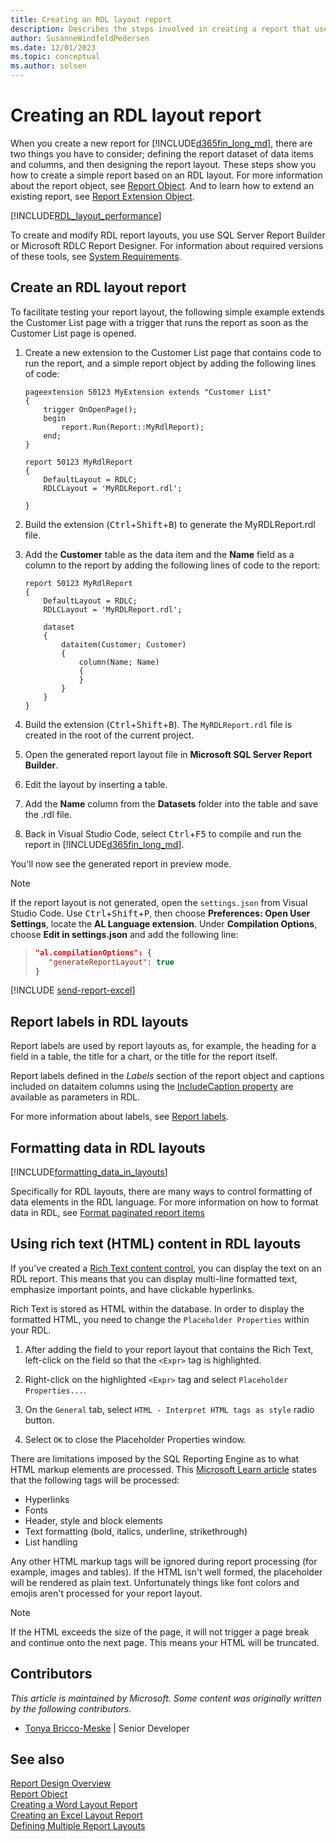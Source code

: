 ```yaml
---
title: Creating an RDL layout report
description: Describes the steps involved in creating a report that uses an RDL layout.
author: SusanneWindfeldPedersen
ms.date: 12/01/2023
ms.topic: conceptual
ms.author: solsen
---
```

 
# Creating an RDL layout report

When you create a new report for [!INCLUDE[d365fin_long_md](includes/d365fin_long_md.md)], there are two things you have to consider; defining the report dataset of data items and columns, and then designing the report layout. These steps show you how to create a simple report based on an RDL layout. For more information about the report object, see [Report Object](devenv-report-object.md). And to learn how to extend an existing report, see [Report Extension Object](devenv-report-ext-object.md). 

[!INCLUDE[RDL_layout_performance](includes/include-rdl-performance.md)]

To create and modify RDL report layouts, you use SQL Server Report Builder or Microsoft RDLC Report Designer. For information about required versions of these tools, see [System Requirements](../deployment/system-requirement-business-central.md).

## Create an RDL layout report

To facilitate testing your report layout, the following simple example extends the Customer List page with a trigger that runs the report as soon as the Customer List page is opened.

1. Create a new extension to the Customer List page that contains code to run the report, and a simple report object by adding the following lines of code:

    ```AL
    pageextension 50123 MyExtension extends "Customer List"
    {
        trigger OnOpenPage();
        begin
            report.Run(Report::MyRdlReport);
        end;
    }

    report 50123 MyRdlReport
    {
        DefaultLayout = RDLC;
        RDLCLayout = 'MyRDLReport.rdl';

    }
    ```

2. Build the extension (<kbd>Ctrl</kbd>+<kbd>Shift</kbd>+<kbd>B</kbd>) to generate the MyRDLReport.rdl file.
3. Add the **Customer** table as the data item and the **Name** field as a column to the report by adding the following lines of code to the report:  

    ```AL
    report 50123 MyRdlReport
    {
        DefaultLayout = RDLC;
        RDLCLayout = 'MyRDLReport.rdl';
    
        dataset
        {
            dataitem(Customer; Customer)
            {
                column(Name; Name)
                {
                }
            }
        }   
    }
    ```

4. Build the extension (<kbd>Ctrl</kbd>+<kbd>Shift</kbd>+<kbd>B</kbd>). The `MyRDLReport.rdl` file is created in the root of the current project. 
5. Open the generated report layout file in **Microsoft SQL Server Report Builder**.
6. Edit the layout by inserting a table. 
7. Add the **Name** column from the **Datasets** folder into the table and save the .rdl file.
8. Back in Visual Studio Code, select <kbd>Ctrl</kbd>+<kbd>F5</kbd>  to compile and run the report in [!INCLUDE[d365fin_long_md](includes/d365fin_long_md.md)].  

You'll now see the generated report in preview mode.

> [!NOTE]  
> If the report layout is not generated, open the `settings.json` from Visual Studio Code. Use <kbd>Ctrl</kbd>+<kbd>Shift</kbd>+<kbd>P</kbd>, then choose **Preferences: Open User Settings**, locate the **AL Language extension**. Under **Compilation Options**, choose **Edit in settings.json** and add the following line:

>```json
>"al.compilationOptions": {
>    "generateReportLayout": true
>}
>```

[!INCLUDE [send-report-excel](includes/send-report-excel.md)]

## Report labels in RDL layouts

Report labels are used by report layouts as, for example, the heading for a field in a table, the title for a chart, or the title for the report itself. 

Report labels defined in the *Labels* section of the report object and captions included on dataitem columns using the [IncludeCaption property](properties/devenv-includecaption-property.md) are available as parameters in RDL. 

For more information about labels, see [Report labels](./devenv-report-object.md#report-labels).


## Formatting data in RDL layouts

[!INCLUDE[formatting_data_in_layouts](../includes/include-formatting-data-in-layouts.md)]

Specifically for RDL layouts, there are many ways to control formatting of data elements in the RDL language. For more information on how to format data in RDL, see [Format paginated report items](/sql/reporting-services/report-design/formatting-report-items-report-builder-and-ssrs)

## Using rich text (HTML) content in RDL layouts

If you've created a [Rich Text content control](devenv-richtext-content-controls.md), you can display the text on an RDL report. This means that you can display multi-line formatted text, emphasize important points, and have clickable hyperlinks.

Rich Text is stored as HTML within the database. In order to display the formatted HTML, you need to change the `Placeholder Properties` within your RDL.

1. After adding the field to your report layout that contains the Rich Text, left-click on the field so that the `<Expr>` tag is highlighted.

2. Right-click on the highlighted `<Expr>` tag and select `Placeholder Properties...`.

3. On the `General` tab, select `HTML - Interpret HTML tags as style` radio button.
4. Select `OK` to close the Placeholder Properties window.

There are limitations imposed by the SQL Reporting Engine as to what HTML markup elements are processed. This [Microsoft Learn article](/previous-versions/sql/sql-server-2008/cc645967(v=sql.100)?redirectedfrom=MSDN) states that the following tags will be processed:

- Hyperlinks
- Fonts
- Header, style and block elements
- Text formatting (bold, italics, underline, strikethrough)
- List handling

Any other HTML markup tags will be ignored during report processing (for example, images and tables). If the HTML isn't well formed, the placeholder will be rendered as plain text. Unfortunately things like font colors and emojis aren't processed for your report layout. 

> [!NOTE]
> If the HTML exceeds the size of the page, it will not trigger a page break and continue onto the next page. This means your HTML will be truncated.

## Contributors

*This article is maintained by Microsoft. Some content was originally written by the following contributors.*

* [Tonya Bricco-Meske](https://www.linkedin.com/in/tonyabriccomeske/) | Senior Developer

## See also

[Report Design Overview](devenv-report-design-overview.md)  
[Report Object](devenv-report-object.md)  
[Creating a Word Layout Report](devenv-howto-report-layout.md)  
[Creating an Excel Layout Report](devenv-howto-excel-report-layout.md)  
[Defining Multiple Report Layouts](devenv-multiple-report-layouts.md)  
